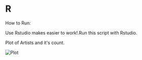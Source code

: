 # R

How to Run:

Use Rstudio makes easier to work!.Run this script with Rstudio.

Plot of Artists and it's count.

![Plot](http://i.imgur.com/IC01gXRl.jpg) 

